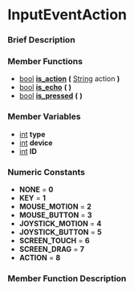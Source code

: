 #  InputEventAction  

###  Brief Description  


###  Member Functions 
  * [bool](class_bool)  **[is_action](#is_action)**  **(** [String](class_string) action  **)**
  * [bool](class_bool)  **[is_echo](#is_echo)**  **(** **)**
  * [bool](class_bool)  **[is_pressed](#is_pressed)**  **(** **)**

###  Member Variables  
  * [int](class_int) **type**
  * [int](class_int) **device**
  * [int](class_int) **ID**

###  Numeric Constants  
  * **NONE** = **0**
  * **KEY** = **1**
  * **MOUSE_MOTION** = **2**
  * **MOUSE_BUTTON** = **3**
  * **JOYSTICK_MOTION** = **4**
  * **JOYSTICK_BUTTON** = **5**
  * **SCREEN_TOUCH** = **6**
  * **SCREEN_DRAG** = **7**
  * **ACTION** = **8**

###  Member Function Description  
